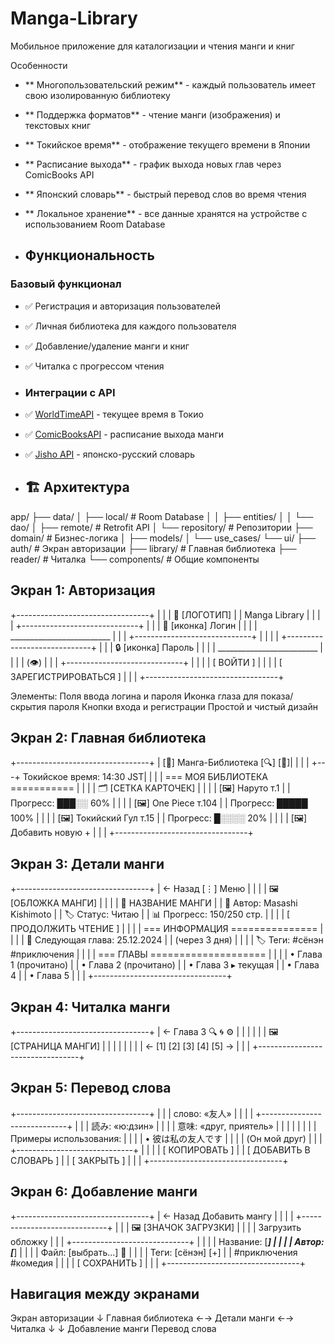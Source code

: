 # Manga-Library
Мобильное приложение для каталогизации и чтения манги и книг

Особенности

- ** Многопользовательский режим** - каждый пользователь имеет свою изолированную библиотеку
- ** Поддержка форматов** - чтение манги (изображения) и текстовых книг
- ** Токийское время** - отображение текущего времени в Японии
- ** Расписание выхода** - график выхода новых глав через ComicBooks API
- ** Японский словарь** - быстрый перевод слов во время чтения
- ** Локальное хранение** - все данные хранятся на устройстве с использованием Room Database

- ## Функциональность

### Базовый функционал
- ✅ Регистрация и авторизация пользователей
- ✅ Личная библиотека для каждого пользователя
- ✅ Добавление/удаление манги и книг
- ✅ Читалка с прогрессом чтения

- ### Интеграции с API
- ✅ [WorldTimeAPI](http://worldtimeapi.org/) - текущее время в Токио
- ✅ [ComicBooksAPI](https://comicbooksapi.com/) - расписание выхода манги
- ✅ [Jisho API](https://jisho.org/) - японско-русский словарь

- ## 🏗 Архитектура
app/
├── data/
│ ├── local/ # Room Database
│ │ ├── entities/
│ │ └── dao/
│ ├── remote/ # Retrofit API
│ └── repository/ # Репозитории
├── domain/ # Бизнес-логика
│ ├── models/
│ └── use_cases/
└── ui/
├── auth/ # Экран авторизации
├── library/ # Главная библиотека
├── reader/ # Читалка
└── components/ # Общие компоненты

## Экран 1: Авторизация

+---------------------------------+
|                                 |
|         🎴 [ЛОГОТИП]            |
|        Manga Library           |
|                                 |
| +-----------------------------+ |
| |  👤 [иконка] Логин         | |
| | _________________________   | |
| +-----------------------------+ |
|                                 |
| +-----------------------------+ |
| |  🔒 [иконка] Пароль        | |
| | _________________________   | |
| | (👁️)                       | |
| +-----------------------------+ |
|                                 |
|      [ ВОЙТИ ]                  |
|                                 |
|      [ ЗАРЕГИСТРИРОВАТЬСЯ ]     |
|                                 |
+---------------------------------+

Элементы:
Поля ввода логина и пароля
Иконка глаза для показа/скрытия пароля
Кнопки входа и регистрации
Простой и чистый дизайн

## Экран 2: Главная библиотека

+---------------------------------+
| [🍔] Манга-Библиотека  [🔍] [👤]|
|                                 |
| +---+ Токийское время: 14:30 JST|
|                                 |
| === МОЯ БИБЛИОТЕКА ===========  |
|                                 |
| 🗂️ [СЕТКА КАРТОЧЕК]            |
|                                 |
| [🖼️] Наруто т.1                |
|     Прогресс: ███░░ 60%        |
|                                 |
| [🖼️] One Piece т.104           |
|     Прогресс: █████ 100%       |
|                                 |
| [🖼️] Токийский Гул т.15        |
|     Прогресс: █░░░░ 20%        |
|                                 |
| [🖼️] Добавить новую +          |
|                                 |
+---------------------------------+

## Экран 3: Детали манги

+---------------------------------+
| ← Назад        [⋮] Меню        |
|                                 |
|      🖼️ [ОБЛОЖКА МАНГИ]        |
|                                 |
| 📖 НАЗВАНИЕ МАНГИ              |
| 👤 Автор: Masashi Kishimoto    |
| 🏷️ Статус: Читаю              |
| 📊 Прогресс: 150/250 стр.      |
|                                 |
|      [ ПРОДОЛЖИТЬ ЧТЕНИЕ ]     |
|                                 |
| === ИНФОРМАЦИЯ =============== |
|                                 |
| 📅 Следующая глава: 25.12.2024 |
|     (через 3 дня)              |
|                                 |
| 🏷️ Теги: #сёнэн #приключения  |
|                                 |
| === ГЛАВЫ ==================== |
|                                 |
| • Глава 1 (прочитано)          |
| • Глава 2 (прочитано)          |
| • Глава 3 ▸ текущая            |
| • Глава 4                      |
| • Глава 5                      |
|                                 |
+---------------------------------+

## Экран 4: Читалка манги

+---------------------------------+
| ← Глава 3  🔍  🌀  ⚙️         |
|                                 |
|                                 |
|       🖼️ [СТРАНИЦА МАНГИ]      |
|                                 |
|                                 |
|                                 |
|    ← [1] [2] [3] [4] [5] →     |
|                                 |
+---------------------------------+

## Экран 5: Перевод слова

+---------------------------------+
|                                 |
|        слово: «友人»            |
|                                 |
| +-----------------------------+ |
| | 読み: «ю:дзин»             | |
| | 意味: «друг, приятель»      | |
| |                             | |
| | Примеры использования:      | |
| | • 彼は私の友人です           | |
| |   (Он мой друг)             | |
| +-----------------------------+ |
|                                 |
|      [ КОПИРОВАТЬ ]            |
|      [ ДОБАВИТЬ В СЛОВАРЬ ]    |
|      [ ЗАКРЫТЬ ]               |
|                                 |
+---------------------------------+

## Экран 6: Добавление манги

+---------------------------------+
| ← Назад     Добавить мангу     |
|                                 |
| +-----------------------------+ |
| | 🖼️ [ЗНАЧОК ЗАГРУЗКИ]       | |
| | Загрузить обложку          | |
| +-----------------------------+ |
|                                 |
| Название: [_______________]    |
|                                 |
| Автор:   [_______________]     |
|                                 |
| Файл:    [выбрать...] 📁      |
|                                 |
| Теги:    [сёнэн] [+]           |
|          #приключения #комедия |
|                                 |
|      [ СОХРАНИТЬ ]             |
|                                 |
+---------------------------------+

## Навигация между экранами

Экран авторизации
       ↓
Главная библиотека ←→ Детали манги ←→ Читалка
       ↓                    ↓
Добавление манги        Перевод слова
